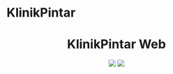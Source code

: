# KlinikPintar

<h1 align="center" name="top">KlinikPintar Web</h1>
<div align="center">
<a href="https://choosealicense.com/licenses/mit/" target="_blank">
<img src="https://img.shields.io/badge/License-MIT-green"></img></a>
<a href="#!" target="_blank">
<img src="https://img.shields.io/badge/project-planning-yellow"></img></a>
</div>
